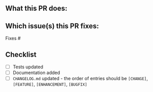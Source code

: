 <!--  Thanks for sending a pull request!  Before submitting:

1. Read our CONTRIBUTING.md guide
2. Rebase your PR if it gets out of sync with main
-->

## What this PR does:

## Which issue(s) this PR fixes:

Fixes #<issue number>

## Checklist

- [ ] Tests updated
- [ ] Documentation added
- [ ] `CHANGELOG.md` updated - the order of entries should be `[CHANGE]`, `[FEATURE]`, `[ENHANCEMENT]`, `[BUGFIX]`
